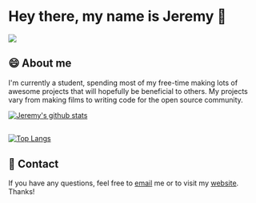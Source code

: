 # Hey there, my name is Jeremy 👋

![](https://github.com/jeremygautama/jeremygautama/blob/master/thisisjeremypage.jpg?raw=true)

## 😄 About me
I'm currently a student, spending most of my free-time making lots of awesome projects that will hopefully be beneficial to others. My projects vary from making films to writing code for the open source community. 

[![Jeremy's github stats](https://github-readme-stats.vercel.app/api?username=jeremygautama)](https://github.com/anuraghazra/github-readme-stats)

##
[![Top Langs](https://github-readme-stats.vercel.app/api/top-langs/?username=jeremygautama)](https://github.com/anuraghazra/github-readme-stats)

## 🥨 Contact
If you have any questions, feel free to [email](mailto:mail.jeremygautama@gmail.com) me or to visit my [website](https://jeremygautama.github.io). Thanks! 
